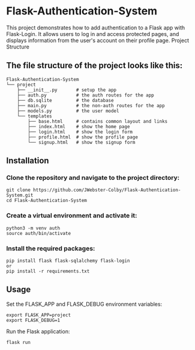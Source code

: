 # Flask-Authentication-System
This project demonstrates how to add authentication to a Flask app with Flask-Login. It allows users to log in and access protected pages, and displays information from the user's account on their profile page.
Project Structure

## The file structure of the project looks like this:

    Flask-Authentication-System
    └── project
        ├── __init__.py       # setup the app
        ├── auth.py           # the auth routes for the app
        ├── db.sqlite         # the database
        ├── main.py           # the non-auth routes for the app
        ├── models.py         # the user model
        └── templates
            ├── base.html     # contains common layout and links
            ├── index.html    # show the home page
            ├── login.html    # show the login form
            ├── profile.html  # show the profile page
            └── signup.html   # show the signup form

## Installation

### Clone the repository and navigate to the project directory:

    git clone https://github.com/JWebster-Colby/Flask-Authentication-System.git
    cd Flask-Authentication-System

### Create a virtual environment and activate it:

    python3 -m venv auth
    source auth/bin/activate

### Install the required packages:

    pip install flask flask-sqlalchemy flask-login
    or
    pip install -r requirements.txt

## Usage

Set the FLASK_APP and FLASK_DEBUG environment variables:

    export FLASK_APP=project
    export FLASK_DEBUG=1

Run the Flask application:

    flask run